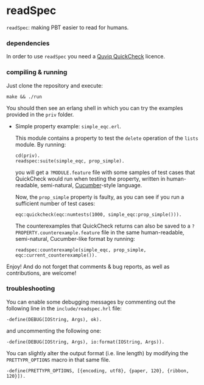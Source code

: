 readSpec
========

`readSpec`: making PBT easier to read for humans.

### dependencies

In order to use `readSpec` you need a [Quviq QuickCheck](http://www.quviq.com) licence.

### compiling & running

Just clone the repository and execute:

    make && ./run

You should then see an erlang shell in which you can try the examples provided
in the `priv` folder.

* Simple property example: `simple_eqc.erl`.

   This module contains a property to test the `delete` operation of the `lists`
   module. By running:

    ````
    cd(priv).
    readspec:suite(simple_eqc, prop_simple).
    ````

   you will get a `?MODULE.feature` file with some samples of test cases that
   QuickCheck would run when testing the property, written in human-readable,
   semi-natural, [Cucumber](http://cukes.info/)-style language.

   Now, the `prop_simple` property is faulty, as you can see if you run a
   sufficient number of test cases:

    ````
    eqc:quickcheck(eqc:numtests(1000, simple_eqc:prop_simple())).
    ````

   The counterexamples that QuickCheck returns can also be saved to a
   `?PROPERTY.counterexample.feature` file in the same human-readable,
   semi-natural, Cucumber-like format by running:

    ````
    readspec:counterexample(simple_eqc, prop_simple, eqc:current_counterexample()).
    ````

Enjoy! And do not forget that comments & bug reports, as well as contributions,
are welcome!

### troubleshooting

You can enable some debugging messages by commenting out the following line in
the `include/readspec.hrl` file:

    -define(DEBUG(IOString, Args), ok).

and uncommenting the following one:

    -define(DEBUG(IOString, Args), io:format(IOString, Args)).

You can slightly alter the output format (i.e. line length) by modifying the
`PRETTYPR_OPTIONS` macro in that same file.

    -define(PRETTYPR_OPTIONS, [{encoding, utf8}, {paper, 120}, {ribbon, 120}]).
